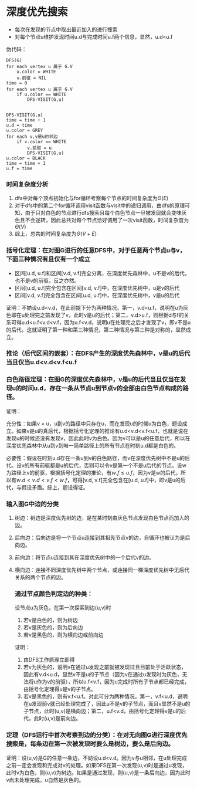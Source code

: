 # 深度优先搜索

- 每次在发现的节点中取出最近加入的进行搜索
- 对每个节点u维护发现时间u.d与完成时间u.f两个信息，显然，u.d<u.f

伪代码：

```pseudocode
DFS(G)
for each vertex u 属于 G.V
	u.color = WHITE
	u.前驱 = NIL
time = 0
for each vertex u 属于 G.V
	if u.color == WHITE
		DFS-VISIT(G,u)
		

DFS-VISIT(G,u)
time = time + 1
u.d = time
u.color = GREY
for each v,v是u的邻边
	if v.color == WHITE
		v.前驱 = u
		DFS-VISIT(G,u)
u.color = BLACK
time = time + 1
u.f = time
```

### 时间复杂度分析

1. dfs中对每个顶点初始化与for循环考察每个节点的时间复杂度为$\Theta(E)$
2. 对于dfs中的第二个for循环调用visit函数与visit中的递归调用，由dfs的原理可知，由于只对白色的节点进行dfs搜索且每个白色节点一旦被发现就会变味灰色且不会逆转，因此总共对每个节点恰好调用了一次visit函数，时间复杂度为$\Theta(V)$
3. 综上，总共的时间复杂度为$\Theta(V+E)$

### 括号化定理：在对图G进行的任意DFS中，对于任意两个节点u与v，下面三种情况有且仅有一个成立

- 区间[u.d, u.f]和区间[v.d, v.f]完全分离，在深度优先森林中，u不是v的后代，也不是v的前驱，反之亦然。
- 区间[u.d, u.f]完全包含在区间[v.d, v.f]中，在深度优先树中，u是v的后代
- 区间[v.d, v.f]完全包含在区间[u.d, u.f]中，在深度优先树中，v是u的后代

证明：不妨设u.d<v.d，在此前提下分为两种情况。第一，v.d<u.f，说明在u为灰色即在u处理完之前发现了v，此时v是u的后代；第二，v.d>u.f，则根据d与f的关系可得u.d<u.f<v.d<v.f，因为u.f<v.d，说明u在处理完之后才发现了v，即v不是u的后代。这就证明了第一种和第三种情况，第二种情况与第三种是对称的，显然成立。

### 推论（后代区间的嵌套）：在DFS产生的深度优先森林中，v是u的后代当且仅当u.d<v.d<v.f<u.f



### 白色路径定理：在图G的深度优先森林中，v是u的后代当且仅当在发现u的时间u.d，存在一条从节点u到节点v的全部由白色节点构成的路径。

证明：

充分性：如果v = u，u到v的路径中只存在u，而在发现u的时候u为白色，题设成立。如果v是u的真后代，根据括号化定理的推论有u.d<v.d<v.f<u.f，也就是说在发现u的时候还没有发现v，因此此时v为白色。因为v可以是u的任意后代，所以在深度优先森林中从u到v到唯一简单路径上的所有节点在时刻u.d都是白色的。

必要性：假设在时刻u.d存在一条u到v的白色路径，而v在深度优先树中不是u的后代。设v的所有前驱都是u的后代，否则可以令v是第一个不是u后代的节点。设w为路径上v的前驱，根据括号化定理的推论，有$w.f\le u.f$，因为v是w的后代，所以有$w.d<v.d<v.f<w.f$，可得[v.d, v.f]完全包含在[u.d, u.f]中，即v是u的后代，与假设矛盾。综上，题设得证。

### 输入图G中边的分类

1. 树边：树边是深度优先树的边，是在某时刻由灰色节点发现白色节点而加入的边。

2. 后向边：后向边是将一个节点u连接到其祖先节点v的边，自循环也被认为是后向边。

3. 前向边：将节点u连接到其在深度优先树中的一个后代v的边。

4. 横向边：连接不同深度优先树中两个节点，或连接同一棵深度优先树中无后代关系的两个节点的边。

   ### 通过节点颜色判定边的种类：

   设节点u为灰色，在第一次探索到边(u,v)时

   1. 若v是白色的，则为树边
   2. 若v是灰色的，则为后向边
   3. 若v是黑色的，则为横向边或前向边

   证明：

   1. 由DFS工作原理立即得
   2. 若v为灰色的，说明v在通过u发现之前就被发现过且目前处于活跃状态，因此有v.d<u.d，显然v不是u的子节点（因为v在通过u发现时为灰色，无法将u作为v的前驱），所以u.f<v.f，因为u完成时所有子节点都已经完成，由括号化定理得u是v的子节点。
   3. 若v是黑色的，则有v.f<u.f。对此可分为两种情况，第一，v.f<u.d，说明在u发现前v就已经处理完成了，因此u不是v的子节点，而且v显然不是u的子节点，此时(u,v)是横向边；第二，u.f<v.d，由括号化定理得v是u的后代，此时(u,v)是前向边。

### 定理（DFS运行中首次考察到边的分类）：在对无向图G进行深度优先搜索是，每条边在第一次被发现时要么是树边，要么是后向边。

证明：设(u,v)是G的任意一条边，不妨设u.d<v.d。因为v与u相邻，在u处理完成之前一定会发现和完成对v的处理。如果DFS在第一次发现(u,v)时是通过u发现，此时v为白色，则(u,v)为树边。如果是通过发现，则(u,v)是一条后向边，因为此时v尚未处理完成，u自然是灰色的。



